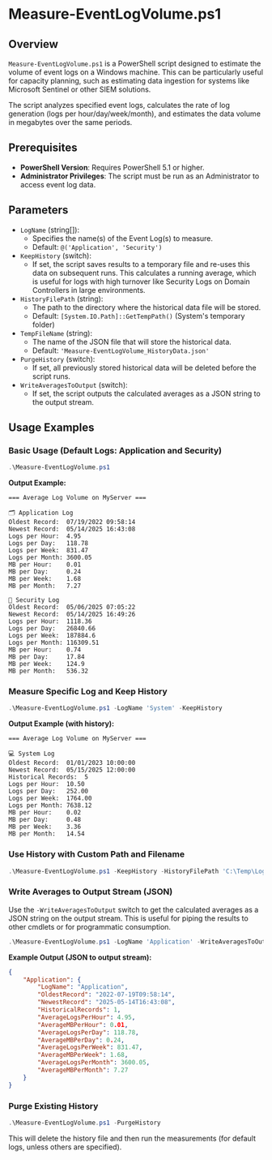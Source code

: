 # Measure-EventLogVolume.ps1

## Overview

`Measure-EventLogVolume.ps1` is a PowerShell script designed to estimate the volume of event logs on a Windows machine. This can be particularly useful for capacity planning, such as estimating data ingestion for systems like Microsoft Sentinel or other SIEM solutions.

The script analyzes specified event logs, calculates the rate of log generation (logs per hour/day/week/month), and estimates the data volume in megabytes over the same periods.

## Prerequisites

* **PowerShell Version**: Requires PowerShell 5.1 or higher.
* **Administrator Privileges**: The script must be run as an Administrator to access event log data.

## Parameters

* `LogName` (string[]):
  * Specifies the name(s) of the Event Log(s) to measure.
  * Default: `@('Application', 'Security')`
* `KeepHistory` (switch):
  * If set, the script saves results to a temporary file and re-uses this data on subsequent runs. This calculates a running average, which is useful for logs with high turnover like Security Logs on Domain Controllers in large environments.
* `HistoryFilePath` (string):
  * The path to the directory where the historical data file will be stored.
  * Default: `[System.IO.Path]::GetTempPath()` (System's temporary folder)
* `TempFileName` (string):
  * The name of the JSON file that will store the historical data.
  * Default: `'Measure-EventLogVolume_HistoryData.json'`
* `PurgeHistory` (switch):
  * If set, all previously stored historical data will be deleted before the script runs.
* `WriteAveragesToOutput` (switch):
  * If set, the script outputs the calculated averages as a JSON string to the output stream.

## Usage Examples

### Basic Usage (Default Logs: Application and Security)

```powershell
.\Measure-EventLogVolume.ps1
```

**Output Example:**

```
=== Average Log Volume on MyServer ===

🗂 Application Log
Oldest Record:  07/19/2022 09:58:14
Newest Record:  05/14/2025 16:43:08
Logs per Hour:  4.95
Logs per Day:   118.78
Logs per Week:  831.47
Logs per Month: 3600.05
MB per Hour:    0.01
MB per Day:     0.24
MB per Week:    1.68
MB per Month:   7.27

🔐 Security Log
Oldest Record:  05/06/2025 07:05:22
Newest Record:  05/14/2025 16:49:26
Logs per Hour:  1118.36
Logs per Day:   26840.66
Logs per Week:  187884.6
Logs per Month: 116309.51
MB per Hour:    0.74
MB per Day:     17.84
MB per Week:    124.9
MB per Month:   536.32
```

### Measure Specific Log and Keep History

```powershell
.\Measure-EventLogVolume.ps1 -LogName 'System' -KeepHistory
```

**Output Example (with history):**

```
=== Average Log Volume on MyServer ===

💻 System Log
Oldest Record:  01/01/2023 10:00:00
Newest Record:  05/15/2025 12:00:00
Historical Records:  5
Logs per Hour:  10.50
Logs per Day:   252.00
Logs per Week:  1764.00
Logs per Month: 7638.12
MB per Hour:    0.02
MB per Day:     0.48
MB per Week:    3.36
MB per Month:   14.54
```

### Use History with Custom Path and Filename

```powershell
.\Measure-EventLogVolume.ps1 -KeepHistory -HistoryFilePath 'C:\Temp\LogAnalysis' -TempFileName 'MyEventLogHistory.json'
```

### Write Averages to Output Stream (JSON)

Use the `-WriteAveragesToOutput` switch to get the calculated averages as a JSON string on the output stream. This is useful for piping the results to other cmdlets or for programmatic consumption.

```powershell
.\Measure-EventLogVolume.ps1 -LogName 'Application' -WriteAveragesToOutput
```

**Example Output (JSON to output stream):**

```json
{
    "Application": {
        "LogName": "Application",
        "OldestRecord": "2022-07-19T09:58:14",
        "NewestRecord": "2025-05-14T16:43:08",
        "HistoricalRecords": 1,
        "AverageLogsPerHour": 4.95,
        "AverageMBPerHour": 0.01,
        "AverageLogsPerDay": 118.78,
        "AverageMBPerDay": 0.24,
        "AverageLogsPerWeek": 831.47,
        "AverageMBPerWeek": 1.68,
        "AverageLogsPerMonth": 3600.05,
        "AverageMBPerMonth": 7.27
    }
}
```

### Purge Existing History

```powershell
.\Measure-EventLogVolume.ps1 -PurgeHistory
```

This will delete the history file and then run the measurements (for default logs, unless others are specified).
